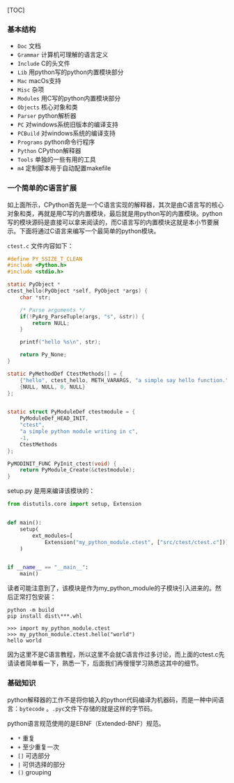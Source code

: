 [TOC]

### 基本结构

- `Doc` 文档
- `Grammar` 计算机可理解的语言定义
- `Include` C的头文件
- `Lib` 用python写的python内置模块部分
- `Mac` macOs支持
- `Misc` 杂项
- `Modules` 用C写的python内置模块部分
- `Objects` 核心对象和类
- `Parser`  python解析器
- `PC` 对windows系统旧版本的编译支持
- `PCBuild` 对windows系统的编译支持
- `Programs` python命令行程序
- `Python` CPython解释器
- `Tools` 单独的一些有用的工具
- `m4` 定制脚本用于自动配置makefile

### 一个简单的C语言扩展

如上面所示，CPython首先是一个C语言实现的解释器，其次是由C语言写的核心对象和类，再就是用C写的内置模块，最后就是用python写的内置模块。python写的模块源码是直接可以拿来阅读的，而C语言写的内置模块这就是本小节要展示。下面将通过C语言来编写一个最简单的python模块。

`ctest.c` 文件内容如下：

```c
#define PY_SSIZE_T_CLEAN
#include <Python.h>
#include <stdio.h>

static PyObject *
ctest_hello(PyObject *self, PyObject *args) {
    char *str;

    /* Parse arguments */
    if(!PyArg_ParseTuple(args, "s", &str)) {
        return NULL;
    }

    printf("hello %s\n", str);

    return Py_None;
}

static PyMethodDef CtestMethods[] = {
    {"hello", ctest_hello, METH_VARARGS, "a simple say hello function."},
    {NULL, NULL, 0, NULL}
};


static struct PyModuleDef ctestmodule = {
    PyModuleDef_HEAD_INIT,
    "ctest",
    "a simple python module writing in c",
    -1,
    CtestMethods
};

PyMODINIT_FUNC PyInit_ctest(void) {
    return PyModule_Create(&ctestmodule);
}
```

setup.py 是用来编译该模块的：

```python
from distutils.core import setup, Extension


def main():
    setup(
        ext_modules=[
            Extension("my_python_module.ctest", ["src/ctest/ctest.c"])]
    )


if __name__ == "__main__":
    main()
```

读者可能注意到了，该模块是作为my_python_module的子模块引入进来的。然后正常打包安装：

```
python -m build
pip install dist\***.whl
```

```
>>> import my_python_module.ctest
>>> my_python_module.ctest.hello("world")
hello world
```

因为这里不是C语言教程，所以这里不会就C语言作过多讨论，而上面的ctest.c先请读者简单看一下，熟悉一下，后面我们再慢慢学习熟悉这其中的细节。



### 基础知识

python解释器的工作不是将你输入的python代码编译为机器码，而是一种中间语言：`bytecode` 。`.pyc`文件下存储的就是这样的字节码。

python语言规范使用的是EBNF（Extended-BNF）规范。

- `*` 重复
- `+` 至少重复一次
- `[]` 可选部分
- `|` 可供选择的部分
- `()` grouping

